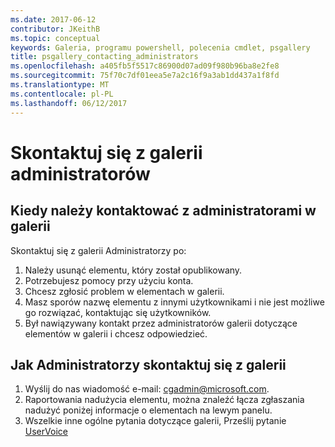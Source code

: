 ```yaml
---
ms.date: 2017-06-12
contributor: JKeithB
ms.topic: conceptual
keywords: Galeria, programu powershell, polecenia cmdlet, psgallery
title: psgallery_contacting_administrators
ms.openlocfilehash: a405fb5f5517c86900d07ad09f980b96ba8e2fe8
ms.sourcegitcommit: 75f70c7df01eea5e7a2c16f9a3ab1dd437a1f8fd
ms.translationtype: MT
ms.contentlocale: pl-PL
ms.lasthandoff: 06/12/2017
---
```

# <a name="contact-gallery-administrators"></a>Skontaktuj się z galerii administratorów

## <a name="when-to-contact-gallery-administrators"></a>Kiedy należy kontaktować z administratorami w galerii

Skontaktuj się z galerii Administratorzy po:

1. Należy usunąć elementu, który został opublikowany.
2. Potrzebujesz pomocy przy użyciu konta.
3. Chcesz zgłosić problem w elementach w galerii.
4. Masz sporów nazwę elementu z innymi użytkownikami i nie jest możliwe go rozwiązać, kontaktując się użytkowników.
5. Był nawiązywany kontakt przez administratorów galerii dotyczące elementów w galerii i chcesz odpowiedzieć.

## <a name="how-to-contact-gallery-administrators"></a>Jak Administratorzy skontaktuj się z galerii

1. Wyślij do nas wiadomość e-mail: cgadmin@microsoft.com.
2. Raportowania nadużycia elementu, można znaleźć łącza zgłaszania nadużyć poniżej informacje o elementach na lewym panelu.
3. Wszelkie inne ogólne pytania dotyczące galerii, Prześlij pytanie [UserVoice](http://windowsserver.uservoice.com/forums/301869-powershell)

